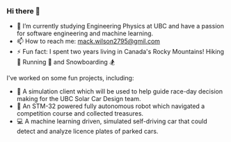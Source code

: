 ### Hi there 👋

<!--
**mackWilson2795/mackWilson2795** is a ✨ _special_ ✨ repository because its `README.md` (this file) appears on your GitHub profile.
Here are some ideas to get you started:
-->
- 🌱 I’m currently studying Engineering Physics at UBC and have a passion for software engineering and machine learning.
- 📫 How to reach me: mack.wilson2795@gmil.com
- ⚡ Fun fact: I spent two years living in Canada's Rocky Mountains! Hiking :boot: Running 🏃 and Snowboarding :snowboarder:

I've worked on some fun projects, including:
- :car: A simulation client which will be used to help guide race-day decision making for the UBC Solar Car Design team.
- :robot: An STM-32 powered fully autonomous robot which navigated a competition course and collected treasures.
- 💻 A machine learning driven, simulated self-driving car that could detect and analyze licence plates of parked cars.
